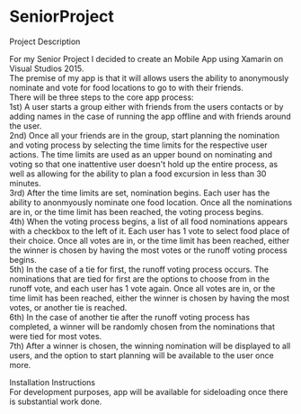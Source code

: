 # SeniorProject

Project Description  

For my Senior Project I decided to create an Mobile App using Xamarin on Visual Studios 2015.  
The premise of my app is that it will allows users the ability to anonymously nominate and vote for food locations to go to with their friends.  
There will be three steps to the core app process:  
1st) A user starts a group either with friends from the users contacts or by adding names in the case of running the app offline and with friends around the user.  
2nd) Once all your friends are in the group, start planning the nomination and voting process by selecting the time limits for the respective user actions. The time limits are used as an upper bound on nominating and voting so that one inattentive user doesn't hold up the entire process, as well as allowing for the ability to plan a food excursion in less than 30 minutes.  
3rd) After the time limits are set, nomination begins. Each user has the ability to anonmyously nominate one food location. Once all the nominations are in, or the time limit has been reached, the voting process begins.  
4th) When the voting process begins, a list of all food nominations appears with a checkbox to the left of it. Each user has 1 vote to select food place of their choice. Once all votes are in, or the time limit has been reached, either the winner is chosen by having the most votes or the runoff voting process begins.  
5th) In the case of a tie for first, the runoff voting process occurs. The nominations that are tied for first are the options to choose from in the runoff vote, and each user has 1 vote again. Once all votes are in, or the time limit has been reached, either the winner is chosen by having the most votes, or another tie is reached.  
6th) In the case of another tie after the runoff voting process has completed, a winner will be randomly chosen from the nominations that were tied for most votes.  
7th) After a winner is chosen, the winning nomination will be displayed to all users, and the option to start planning will be available to the user once more.  

Installation Instructions  
For development purposes, app will be available for sideloading once there is substantial work done.  
